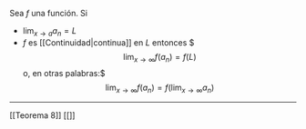 Sea $f$ una función. Si
- $\lim_{x→a}a_n=L$
- $f$ es [[Continuidad|continua]] en $L$
entonces $$$\lim_{x→∞}f(a_n)=f(L)$$
o, en otras palabras:$$$\lim_{x→∞}f(a_n)=f(\lim_{x→∞}a_n)$$
***
[[Teorema 8]]
[[]]